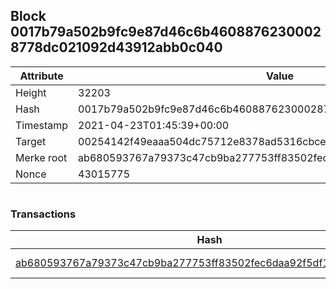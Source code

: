 ## Block 0017b79a502b9fc9e87d46c6b46088762300028778dc021092d43912abb0c040

Attribute | Value
--- | ---
Height | 32203
Hash | 0017b79a502b9fc9e87d46c6b46088762300028778dc021092d43912abb0c040
Timestamp | 2021-04-23T01:45:39+00:00
Target | 00254142f49eaaa504dc75712e8378ad5316cbcead634704b3734b6271167cc4
Merke root | ab680593767a79373c47cb9ba277753ff83502fec6daa92f5df16301858f32d7
Nonce | 43015775

```

```

### Transactions

Hash | Amount
--- | ---
[ab680593767a79373c47cb9ba277753ff83502fec6daa92f5df16301858f32d7](ab680593767a79373c47cb9ba277753ff83502fec6daa92f5df16301858f32d7.md) | 10.00000000 SKEPTI 
